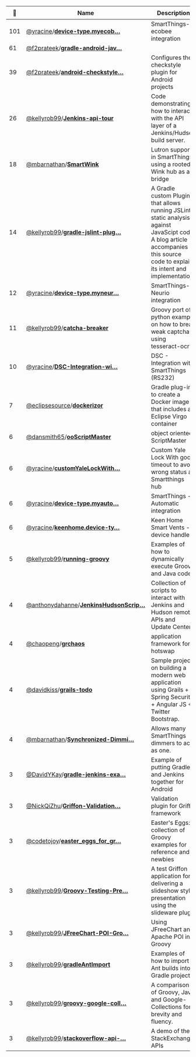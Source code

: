 |:star2: | Name | Description | 🌍|
|---|---|---|---|
|101|[@yracine](https://github.com/yracine)/[**device-type.myecob…**](https://github.com/yracine/device-type.myecobee)|SmartThings-ecobee integration||
|61|[@f2prateek](https://github.com/f2prateek)/[**gradle-android-jav…**](https://github.com/f2prateek/gradle-android-javafmt-plugin)|||
|39|[@f2prateek](https://github.com/f2prateek)/[**android-checkstyle…**](https://github.com/f2prateek/android-checkstyle-plugin)|Configures the checkstyle plugin for Android projects||
|26|[@kellyrob99](https://github.com/kellyrob99)/[**Jenkins-api-tour**](https://github.com/kellyrob99/Jenkins-api-tour)|Code demonstrating how to interact with the API layer of a Jenkins/Hudson build server.|[:arrow_upper_right:](http://www.kellyrob99.com/blog/2011/03/27/hooking-into-the-jenkinshudson-api/)|
|18|[@mbarnathan](https://github.com/mbarnathan)/[**SmartWink**](https://github.com/mbarnathan/SmartWink)|Lutron support in SmartThings using a rooted Wink hub as a bridge||
|14|[@kellyrob99](https://github.com/kellyrob99)/[**gradle-jslint-plug…**](https://github.com/kellyrob99/gradle-jslint-plugin)|A Gradle custom Plugin that allows running JSLint static analysis against JavaScipt code. A blog article accompanies this source code to explain its intent and implementation.|[:arrow_upper_right:](http://www.kellyrob99.com/blog/2011/04/03/a-groovygradle-jslint-plugin/)|
|12|[@yracine](https://github.com/yracine)/[**device-type.myneur…**](https://github.com/yracine/device-type.myneurio)|SmartThings-Neurio integration||
|11|[@kellyrob99](https://github.com/kellyrob99)/[**catcha-breaker**](https://github.com/kellyrob99/catcha-breaker)|Groovy port of a python example on how to break weak captcha using tesseract-ocr|[:arrow_upper_right:](http://www.kellyrob99.com/blog/2010/03/14/breaking-weak-captcha-in-slightly-more-than-26-lines-of-groovy-code/)|
|10|[@yracine](https://github.com/yracine)/[**DSC-Integration-wi…**](https://github.com/yracine/DSC-Integration-with-Arduino-Mega-Shield-RS-232)|DSC - Integration with SmartThings (RS232)||
|7|[@eclipsesource](https://github.com/eclipsesource)/[**dockerizor**](https://github.com/eclipsesource/dockerizor)|Gradle plug-in to create a Docker image that includes an Eclipse Virgo container||
|6|[@dansmith65](https://github.com/dansmith65)/[**ooScriptMaster**](https://github.com/dansmith65/ooScriptMaster)|object oriented ScriptMaster|[:arrow_upper_right:](http://dansmith65.github.com/ooScriptMaster/groovydoc/)|
|6|[@yracine](https://github.com/yracine)/[**customYaleLockWith…**](https://github.com/yracine/customYaleLockWithGoodTimeout)|Custom Yale Lock With good timeout to avoid wrong status at Smartthings hub||
|6|[@yracine](https://github.com/yracine)/[**device-type.myauto…**](https://github.com/yracine/device-type.myautomatic)|SmartThings - Automatic integration||
|6|[@yracine](https://github.com/yracine)/[**keenhome.device-ty…**](https://github.com/yracine/keenhome.device-type)|Keen Home Smart Vents - device handler||
|5|[@kellyrob99](https://github.com/kellyrob99)/[**running-groovy**](https://github.com/kellyrob99/running-groovy)|Examples of how to dynamically execute Groovy and Java code.|[:arrow_upper_right:](http://www.kellyrob99.com/blog/2009/11/21/different-flavors-of-embedded-groovy-in-java-apps-or-how-to-make-your-java-groovier/)|
|4|[@anthonydahanne](https://github.com/anthonydahanne)/[**JenkinsHudsonScrip…**](https://github.com/anthonydahanne/JenkinsHudsonScripts)|Collection of scripts to interact with Jenkins and Hudson remote APIs and Update Centers||
|4|[@chaopeng](https://github.com/chaopeng)/[**grchaos**](https://github.com/chaopeng/grchaos)|application framework for hotswap||
|4|[@davidkiss](https://github.com/davidkiss)/[**grails-todo**](https://github.com/davidkiss/grails-todo)|Sample project on building a modern web application using Grails + Spring Security + Angular JS + Twitter Bootstrap.||
|4|[@mbarnathan](https://github.com/mbarnathan)/[**Synchronized-Dimmi…**](https://github.com/mbarnathan/Synchronized-Dimming)|Allows many SmartThings dimmers to act as one.||
|3|[@DavidYKay](https://github.com/DavidYKay)/[**gradle-jenkins-exa…**](https://github.com/DavidYKay/gradle-jenkins-example)|Example of putting Gradle and Jenkins together for Android||
|3|[@NickQiZhu](https://github.com/NickQiZhu)/[**Griffon-Validation…**](https://github.com/NickQiZhu/Griffon-Validation-Plugin)|Validation plugin for Griffin framework|[:arrow_upper_right:](http://griffon.codehaus.org/Validation+Plugin)|
|3|[@codetojoy](https://github.com/codetojoy)/[**easter_eggs_for_gr…**](https://github.com/codetojoy/easter_eggs_for_groovy)|Easter's Eggs: a collection of Groovy examples for reference and newbies|[:arrow_upper_right:](http://codetojoy.blogspot.com)|
|3|[@kellyrob99](https://github.com/kellyrob99)/[**Groovy-Testing-Pre…**](https://github.com/kellyrob99/Groovy-Testing-Presentation)|A test Griffon application for delivering a slideshow style presentation using the slideware plugin|[:arrow_upper_right:](http://www.kellyrob99.com/blog/2010/02/11/a-one-day-griffon-applicationpresentation/)|
|3|[@kellyrob99](https://github.com/kellyrob99)/[**JFreeChart-POI-Gro…**](https://github.com/kellyrob99/JFreeChart-POI-Groovy)|Using JFreeChart and Apache POI in Groovy||
|3|[@kellyrob99](https://github.com/kellyrob99)/[**gradleAntImport**](https://github.com/kellyrob99/gradleAntImport)|Examples of how to import Ant builds into a Gradle project|[:arrow_upper_right:](http://www.kellyrob99.com/blog/2011/09/18/using-gradle-to-bootstrap-your-legacy-ant-builds/)|
|3|[@kellyrob99](https://github.com/kellyrob99)/[**groovy-google-coll…**](https://github.com/kellyrob99/groovy-google-collections)|A comparison of Groovy, Java and Google-Collections for brevity and fluency.|[:arrow_upper_right:](http://www.kellyrob99.com/blog/2010/05/15/achieving-groovy-like-fluency-in-java-with-google-collections/)|
|3|[@kellyrob99](https://github.com/kellyrob99)/[**stackoverflow-api-…**](https://github.com/kellyrob99/stackoverflow-api-grails)|A demo of the StackExchange APIs|[:arrow_upper_right:](http://www.kellyrob99.com/blog/2010/06/02/a-grails-app-demoing-the-stackexchange-api/)|


